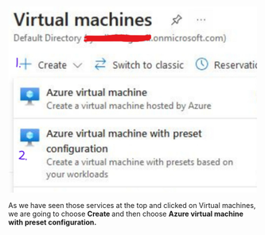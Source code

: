 <img src="/picturesv2/step1.jpg" width="500px" alt="click on create and second option">
<p>
  As we have seen those services at the top and clicked on Virtual machines, we are going to choose <b> Create </b> and then choose <b> Azure virtual machine with preset configuration. </b>
</p>

